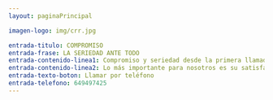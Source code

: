 ```yaml
---
layout: paginaPrincipal

imagen-logo: img/crr.jpg

entrada-titulo: COMPROMISO
entrada-frase: LA SERIEDAD ANTE TODO
entrada-contenido-linea1: Compromiso y seriedad desde la primera llamada.
entrada-contenido-linea2: Lo más importante para nosotros es su satisfacción.
entrada-texto-boton: Llamar por teléfono
entrada-telefono: 649497425
---
```

